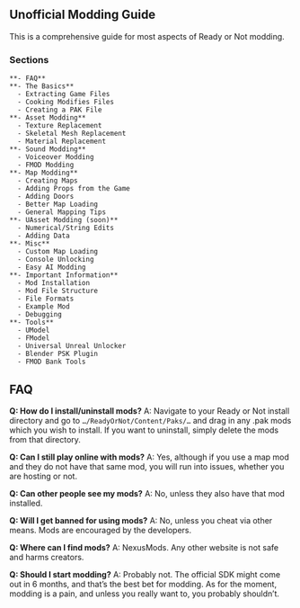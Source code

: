 ## Unofficial Modding Guide

This is a comprehensive guide for most aspects of Ready or Not modding.

### Sections

```
**- FAQ**
**- The Basics**
  - Extracting Game Files
  - Cooking Modifies Files
  - Creating a PAK File
**- Asset Modding**
  - Texture Replacement
  - Skeletal Mesh Replacement
  - Material Replacement
**- Sound Modding**
  - Voiceover Modding
  - FMOD Modding
**- Map Modding**
  - Creating Maps
  - Adding Props from the Game
  - Adding Doors
  - Better Map Loading
  - General Mapping Tips
**- UAsset Modding (soon)**
  - Numerical/String Edits
  - Adding Data
**- Misc**
  - Custom Map Loading
  - Console Unlocking
  - Easy AI Modding
**- Important Information**
  - Mod Installation
  - Mod File Structure
  - File Formats
  - Example Mod
  - Debugging
**- Tools**
  - UModel
  - FModel
  - Universal Unreal Unlocker
  - Blender PSK Plugin
  - FMOD Bank Tools
```

## FAQ

**Q: How do I install/uninstall mods?**
A: Navigate to your Ready or Not install directory and go to `…/ReadyOrNot/Content/Paks/…` and drag in any .pak mods which you wish to install. If you want to uninstall, simply delete the mods from that directory.

**Q: Can I still play online with mods?**
A: Yes, although if you use a map mod and they do not have that same mod, you will run into issues, whether you are hosting or not. 

**Q: Can other people see my mods?**
A: No, unless they also have that mod installed.

**Q: Will I get banned for using mods?**
A: No, unless you cheat via other means. Mods are encouraged by the developers.

**Q: Where can I find mods?**
A: NexusMods. Any other website is not safe and harms creators. 

**Q: Should I start modding?**
A: Probably not. The official SDK might come out in 6 months, and that’s the best bet for modding. As for the moment, modding is a pain, and unless you really want to, you probably shouldn’t.



